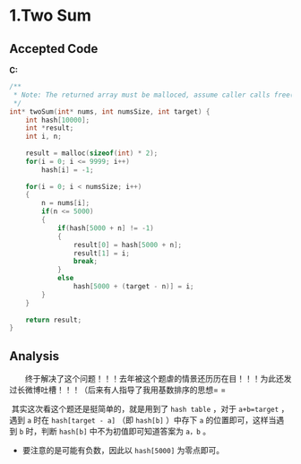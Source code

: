# 1.Two Sum

## Accepted Code

**C:**

```c
/**
 * Note: The returned array must be malloced, assume caller calls free().
 */
int* twoSum(int* nums, int numsSize, int target) {
    int hash[10000];
    int *result;
    int i, n;
    
    result = malloc(sizeof(int) * 2);
    for(i = 0; i <= 9999; i++)
        hash[i] = -1;
    
    for(i = 0; i < numsSize; i++)
    {
        n = nums[i];
        if(n <= 5000)
        {
            if(hash[5000 + n] != -1)
            {
                result[0] = hash[5000 + n];
                result[1] = i;
                break;
            }
            else
                hash[5000 + (target - n)] = i;
        }
    }
    
    return result;
}
```

## Analysis

　　终于解决了这个问题！！！去年被这个题虐的情景还历历在目！！！为此还发过长微博吐槽！！！（后来有人指导了我用基数排序的思想= =

​	其实这次看这个题还是挺简单的，就是用到了 `hash table` ，对于 `a+b=target` ，遇到 `a` 时在 `hash[target - a]`  （即 `hash[b]` ）中存下 `a` 的位置即可，这样当遇到 `b` 时，判断 `hash[b]` 中不为初值即可知道答案为 `a，b` 。

* 要注意的是可能有负数，因此以 `hash[5000]` 为零点即可。